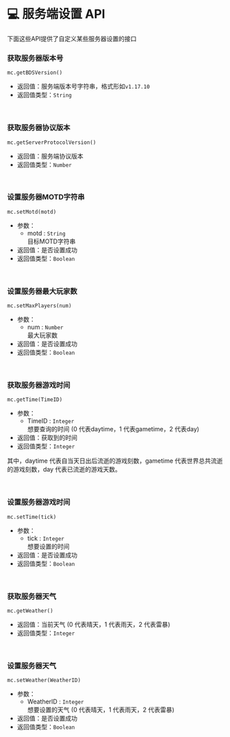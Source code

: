 # 💻 服务端设置 API

下面这些API提供了自定义某些服务器设置的接口

### 获取服务器版本号

`mc.getBDSVersion()`

- 返回值：服务端版本号字符串，格式形如`v1.17.10`
- 返回值类型：`String`

<br>

### 获取服务器协议版本

`mc.getServerProtocolVersion()`

- 返回值：服务端协议版本
- 返回值类型：`Number`

<br>

### 设置服务器MOTD字符串  

`mc.setMotd(motd)`

- 参数：
  - motd : `String`  
    目标MOTD字符串  
- 返回值：是否设置成功
- 返回值类型：`Boolean`

<br>

### 设置服务器最大玩家数  

`mc.setMaxPlayers(num)`

- 参数：
  - num : `Number`  
    最大玩家数  
- 返回值：是否设置成功
- 返回值类型：`Boolean`

<br>

### 获取服务器游戏时间  

`mc.getTime(TimeID)`

- 参数：
  - TimeID : `Integer`  
    想要查询的时间 (0 代表daytime，1 代表gametime，2 代表day)
- 返回值：获取到的时间
- 返回值类型：`Integer`

其中，daytime 代表自当天日出后流逝的游戏刻数，gametime 代表世界总共流逝的游戏刻数，day 代表已流逝的游戏天数。

<br>

### 设置服务器游戏时间  

`mc.setTime(tick)`

- 参数：
  - tick : `Integer`  
    想要设置的时间
- 返回值：是否设置成功
- 返回值类型：`Boolean`

<br>

### 获取服务器天气  

`mc.getWeather()`

- 返回值：当前天气 (0 代表晴天，1 代表雨天，2 代表雷暴)
- 返回值类型：`Integer`

<br>

### 设置服务器天气  

`mc.setWeather(WeatherID)`

- 参数：
  - WeatherID : `Integer`  
    想要设置的天气 (0 代表晴天，1 代表雨天，2 代表雷暴)
- 返回值：是否设置成功
- 返回值类型：`Boolean`

<br>
